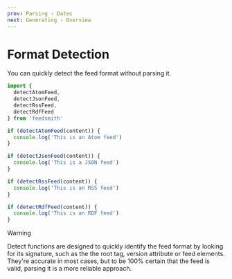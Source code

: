```yaml
---
prev: Parsing › Dates
next: Generating › Overview
---
```


# Format Detection

You can quickly detect the feed format without parsing it.

```typescript
import {
  detectAtomFeed,
  detectJsonFeed,
  detectRssFeed,
  detectRdfFeed
} from 'feedsmith'

if (detectAtomFeed(content)) {
  console.log('This is an Atom feed')
}

if (detectJsonFeed(content)) {
  console.log('This is a JSON feed')
}

if (detectRssFeed(content)) {
  console.log('This is an RSS feed')
}

if (detectRdfFeed(content)) {
  console.log('This is an RDF feed')
}
```

> [!WARNING]
> Detect functions are designed to quickly identify the feed format by looking for its signature, such as the the root tag, version attribute or feed elements. They're accurate in most cases, but to be 100% certain that the feed is valid, parsing it is a more reliable approach.
